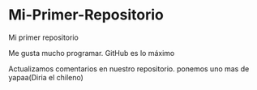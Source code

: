 # Mi-Primer-Repositorio

Mi primer repositorio

Me gusta mucho programar.
GitHub es lo máximo

Actualizamos comentarios en nuestro repositorio.
ponemos uno mas de yapaa(Diria el chileno)
